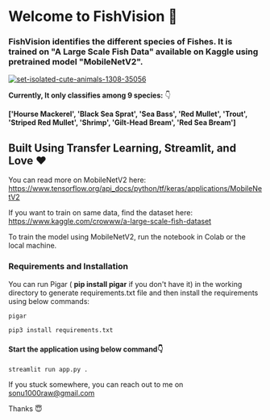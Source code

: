 # Welcome to FishVision 🐬

### FishVision identifies the different species of Fishes. It is trained on "A Large Scale Fish Data" available on Kaggle using pretrained model "MobileNetV2".

<a href="https://imgbb.com/"><img src="https://i.ibb.co/wznGvSw/set-isolated-cute-animals-1308-35056.jpg" alt="set-isolated-cute-animals-1308-35056" border="0"></a>


**Currently, It only classifies among 9 species:** 👇

**['Hourse Mackerel',  'Black Sea Sprat',  'Sea Bass', 'Red Mullet', 'Trout',  'Striped Red Mullet',  'Shrimp',
'Gilt-Head Bream', 'Red Sea Bream']**


## Built Using Transfer Learning, Streamlit, and Love  ❤️

You can read more on MobileNetV2 here: https://www.tensorflow.org/api_docs/python/tf/keras/applications/MobileNetV2

If you want to train on same data, find the dataset here: https://www.kaggle.com/crowww/a-large-scale-fish-dataset


To train the model using MobileNetV2, run the notebook in Colab or the local machine.
### Requirements and Installation
You can run Pigar ( **pip install pigar** if you don't have it) in the working directory to generate requirements.txt file and then install the requirements using below commands:
```sh
pigar
```

```sh
pip3 install requirements.txt
```


#### Start the application using below command👇

```sh
streamlit run app.py .
```
If you stuck somewhere, you can reach out to me on sonu1000raw@gmail.com 

Thanks 😇













